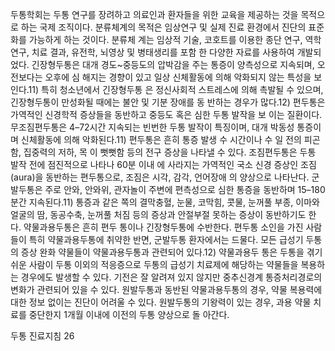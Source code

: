 두통학회는 두통 연구를 장려하고 의료인과 환자들을 위한 교육을 제공하는 것을 목적으로 하는 국제 조직이다. 분류체계의 목적은 임상연구 및 실제 진료 환경에서 진단의 표준화를 가능하게 하는 것이다. 분류체 계는 임상적 기술, 코호트를 이용한 종단 연구, 역학연구, 치료 결과, 유전학, 뇌영상 및 병태생리를 포함 한 다양한 자료를 사용하여 개발되었다.
긴장형두통은 대개 경도~중등도의 압박감을 주는 통증이 양측성으로 지속되며, 오전보다는 오후에 심 해지는 경향이 있고 일상 신체활동에 의해 악화되지 않는 특성을 보인다.11) 특히 청소년에서 긴장형두통 은 정신사회적 스트레스에 의해 촉발될 수 있으며, 긴장형두통이 만성화될 때에는 불안 및 기분 장애를 동 반하는 경우가 많다.12) 편두통은 가역적인 신경학적 증상들을 동반하고 중등도 혹은 심한 두통 발작을 보 이는 질환이다. 무조짐편두통은 4–72시간 지속되는 빈번한 두통 발작이 특징이며, 대개 박동성 통증이며 신체활동에 의해 악화된다.11) 편두통은 흔히 통증 발생 수 시간이나 수 일 전의 피곤함, 집중력의 저하, 목 이 뻣뻣함 등의 전구 증상을 나타낼 수 있다. 조짐편두통은 두통 발작 전에 점진적으로 나타나 60분 이내 에 사라지는 가역적인 국소 신경 증상인 조짐(aura)을 동반하는 편두통으로, 조짐은 시각, 감각, 언어장애 의 양상으로 나타난다. 군발두통은 주로 안와, 안와위, 관자놀이 주변에 편측성으로 심한 통증을 동반하며 15–180분간 지속된다.11) 통증과 같은 쪽의 결막충혈, 눈물, 코막힘, 콧물, 눈꺼풀 부종, 이마와 얼굴의 땀, 동공수축, 눈꺼풀 처짐 등의 증상과 안절부절 못하는 증상이 동반하기도 한다. 약물과용두통은 흔히 편두 통이나 긴장형두통에 수반한다. 편두통 소인을 가진 사람들이 특히 약물과용두통에 취약한 반면, 군발두통 환자에서는 드물다. 모든 급성기 두통의 증상 완화 약물들이 약물과용두통과 관련되어 있다.12) 약물과용두 통은 두통을 겪기 쉬운 사람이 두통 이외의 적응증으로 두통의 급성기 치료제에 해당하는 약물들을 복용하 는 경우에도 발생할 수 있다. 기전은 잘 알려져 있지 않지만 중추신경계 통증처리경로의 변화가 관련되어 있을 수 있다. 원발두통과 동반된 약물과용두통의 경우, 약물 복용력에 대한 정보 없이는 진단이 어려울 수 있다. 원발두통의 기왕력이 있는 경우, 과용 약물 치료를 중단한지 1개월 이내에 이전의 두통 양상으로 돌 아간다.

두통 진료지침
<PAGE>26